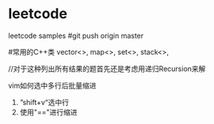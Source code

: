 # leetcode
leetcode samples
#git push origin master

#常用的C++类
vector<>,
map<>,
set<>,
stack<>,

//对于这种列出所有结果的题首先还是考虑用递归Recursion来解

vim如何选中多行后批量缩进
1.  ”shift+v“选中行
2.  使用"=="进行缩进
